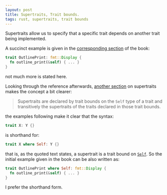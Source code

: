```yaml
---
layout: post
title: Supertraits, Trait bounds.
tags: rust, supertraits, trait bounds
---
```


Supertraits allow us to specify that a specific trait depends on another trait being implemented.

A succinct example is given in the [corresponding section][supertraitsBook] of the book:

```rust
trait OutlinePrint: fmt::Display {
  fn outline_print(&self) { ... }  
}
```

not much more is stated here.

Looking through the reference afterwards, [another section][supertraitsRef] on supertraits makes the concept a bit clearer:

> Supertraits are declared by trait bounds on the `Self` type of a trait and transitively the supertraits of the traits declared in those trait bounds.

the examples following make it clear that the syntax:

```rust
trait X: Y {}
```

is shorthand for:

```rust
trait X where Self: Y {}
```

that is, as the quoted text states, a supertrait is a trait bound on [`Self`][capitalself]. So the initial example given in the book can be also written as:

```rust
trait OutlinePrint where Self: fmt::Display {
  fn outline_print(&self) { ... }  
}
```

I prefer the shorthand form.

[supertraitsBook]: https://doc.rust-lang.org/stable/book/ch19-03-advanced-traits.html#using-supertraits-to-require-one-traits-functionality-within-another-trait
[supertraitsRef]: https://doc.rust-lang.org/reference/items/traits.html#supertraits
[capitalself]: https://doc.rust-lang.org/reference/paths.html?highlight=Self#self-1
